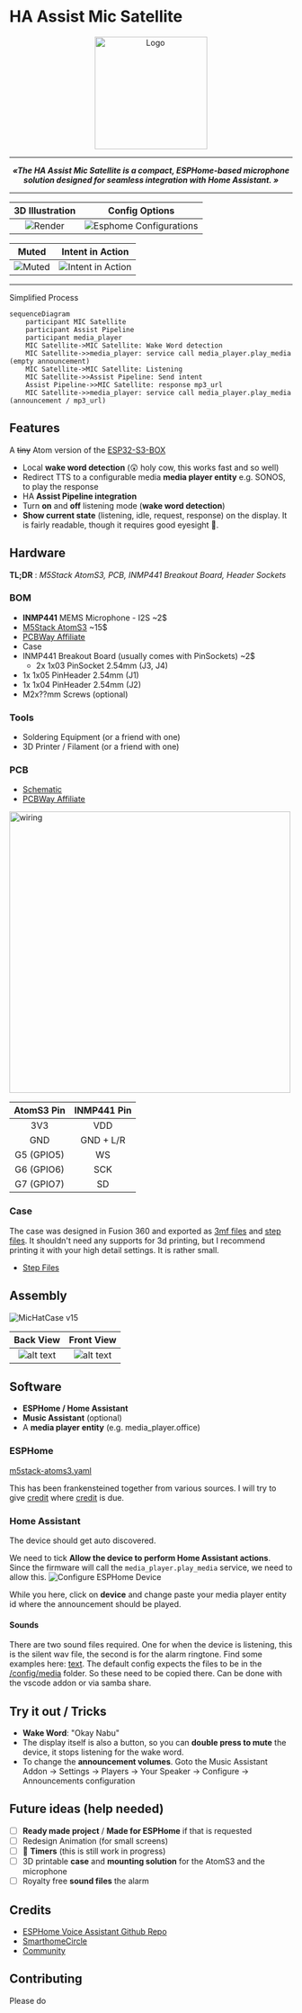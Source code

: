 # HA Assist Mic Satellite

<p align="center">
  <img alt="Logo" src="docs/assets/MicSatellite_Color_V3.png" width="200">
</p>

---

***<p style="text-align: center;">«The HA Assist Mic Satellite is a compact, ESPHome-based microphone solution designed for seamless integration with Home Assistant. »</p>***

---

3D Illustration            |  Config Options
:-------------------------:|:-------------------------:
![Render](docs/assets/case_render.png) | ![Esphome Configurations](docs/assets/HAConfig.png)

Muted            |  Intent in Action
:-------------------------:|:-------------------------:
![Muted](docs/assets/muted_smaller.jpg) | ![Intent in Action](docs/assets/intent_video.gif)

---

Simplified Process

```mermaid
sequenceDiagram
    participant MIC Satellite
    participant Assist Pipeline
    participant media_player
    MIC Satellite->MIC Satellite: Wake Word detection
    MIC Satellite->>media_player: service call media_player.play_media (empty announcement)
    MIC Satellite->MIC Satellite: Listening  
    MIC Satellite->>Assist Pipeline: Send intent
    Assist Pipeline->>MIC Satellite: response mp3_url
    MIC Satellite->>media_player: service call media_player.play_media (announcement / mp3_url)
```

## Features

A ~~tiny~~ Atom version of the [ESP32-S3-BOX](https://esphome.io/projects/index.html)

- Local **wake word detection** (😲 holy cow, this works fast and so well)
- Redirect TTS to a configurable media **media player entity** e.g. SONOS, to play the response
- HA **Assist Pipeline integration**
- Turn **on** and **off** listening mode (**wake word detection**)
- **Show current state** (listening, idle, request, response) on the display. It is fairly readable, though it requires good eyesight 👀.

## Hardware

**TL;DR** : *M5Stack AtomS3, PCB, INMP441 Breakout Board, Header Sockets*

### BOM

- **INMP441** MEMS Microphone - I2S ~2$
- [M5Stack AtomS3](https://docs.m5stack.com/en/core/AtomS3) ~15$
- [PCBWay Affiliate](https://www.pcbway.com/project/shareproject/HA_Assist_Mic_Satellite_f5cc4682.html")
- Case
- INMP441 Breakout Board (usually comes with PinSockets) ~2$
  - 2x 1x03 PinSocket 2.54mm (J3, J4)
- 1x  1x05 PinHeader 2.54mm (J1)
- 1x  1x04 PinHeader 2.54mm (J2)
- M2x??mm Screws (optional)

### Tools

- Soldering Equipment (or a friend with one)
- 3D Printer / Filament (or a friend with one)

### PCB

- [Schematic](<pcb/Mic HAT for M5Stack Atom/Mic HAT for M5Stack Atom.kicad_sch>)
- [PCBWay Affiliate](https://www.pcbway.com/project/shareproject/HA_Assist_Mic_Satellite_f5cc4682.html)

<img src="docs/assets/wiring.png" alt="wiring" style="width: 500px;" />

AtomS3 Pin|INMP441 Pin
:----------:|:-----------:
3V3| VDD
GND | GND + L/R
G5 (GPIO5) | WS
G6 (GPIO6) | SCK
G7 (GPIO7) | SD

### Case

The case was designed in Fusion 360 and exported as [3mf files](case/3mf) and [step files](case/step). It shouldn't need any supports for 3d printing, but I recommend printing it with your high detail settings. It is rather small.

- [Step Files](case/)

## Assembly

![MicHatCase v15](https://github.com/user-attachments/assets/4bc6dd32-d535-4368-bd40-c113e375623f)

Back View            |  Front View
:-------------------------:|:-------------------------:
![alt text](docs/assets/INMP441_HAT_For_M5Stack_AtomS3_Back_RT.png) | ![alt text](docs/assets/INMP441_HAT_For_M5Stack_AtomS3_RT.png)

## Software

- **ESPHome / Home Assistant**
- **Music Assistant** (optional)
- A **media player entity** (e.g. media_player.office)

### ESPHome

[m5stack-atoms3.yaml](esphome/m5stack-atoms3.yaml)

This has been frankensteined together from various sources. I will try to give [credit](#credits) where [credit](#credits) is due.

### Home Assistant

The device should get auto discovered.

We need to tick **Allow the device to perform Home Assistant actions**. Since the firmware will call the `media_player.play_media` service, we need to allow this.
![Configure ESPHome Device](docs/assets/HAConfigure.png)

While you here, click on **device** and change paste your media player entity id where the announcement should be played.

#### Sounds

There are two sound files required. One for when the device is listening, this is the silent wav file, the second is for the alarm ringtone. Find some examples here: [text](esphome/media).
The default config expects the files to be in the [/config/media](https://www.home-assistant.io/integrations/media_source/) folder. So these need to be copied there. Can be done with the vscode addon or via samba share.

## Try it out / Tricks

- **Wake Word**: "Okay Nabu"
- The display itself is also a button, so you can **double press to mute** the device, it stops listening for the wake word.
- To change the **announcement volumes**. Goto the Music Assistant Addon -> Settings -> Players -> Your Speaker -> Configure -> Announcements configuration

## Future ideas (help needed)

- [ ] **Ready made project** / **Made for ESPHome** if that is requested
- [ ] Redesign Animation (for small screens)
- [ ] 🚧 **Timers** (this is still work in progress)
- [ ] 3D printable **case** and **mounting solution** for the AtomS3 and the microphone
- [ ] Royalty free **sound files** the alarm

## Credits

- [ESPHome Voice Assistant Github Repo](https://github.com/esphome/firmware/tree/main/voice-assistant/)
- [SmarthomeCircle](https://smarthomecircle.com/How-I-created-my-voice-assistant-with-on-device-wake-word-using-home-assistant)
- [Community](https://community.home-assistant.io/t/esphome-voice-assistant-speech-output-to-home-assistant-media-player/588337/18)

## Contributing

Please do
